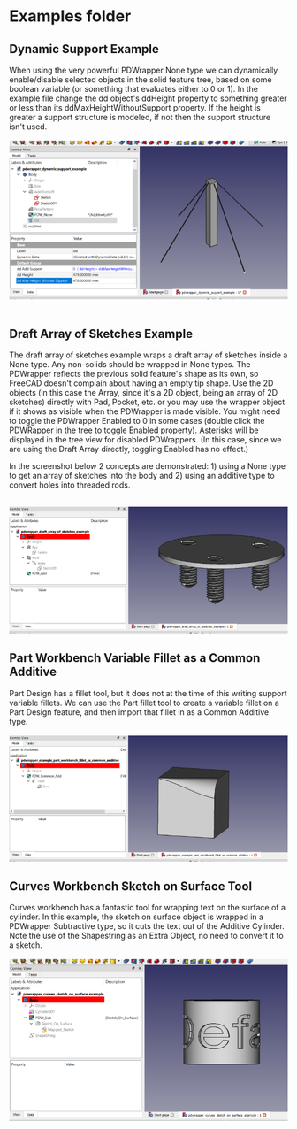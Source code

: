 # Examples folder

## Dynamic Support Example

When using the very powerful PDWrapper None type we can dynamically enable/disable selected objects in the solid feature tree, based on some boolean variable (or something that evaluates either to 0 or 1).  In the example file change the dd object's ddHeight property to something greater or less than its ddMaxHeightWithoutSupport property.  If the height is greater a support structure is modeled, if not then the support structure isn't used.<br/>
<br/>
<img src="pdwrapper_scr10.png" alt="screenshot"><br/>
<br/>

## Draft Array of Sketches Example

The draft array of sketches example wraps a draft array of sketches inside a None type.  Any non-solids should be wrapped in None types.  The PDWrapper reflects the previous solid feature's shape as its own, so FreeCAD doesn't complain about having an empty tip shape.  Use the 2D objects (in this case the Array, since it's a 2D object, being an array of 2D sketches) directly with Pad, Pocket, etc. or you may use the wrapper object if it shows as visible when the PDWrapper is made visible.  You might need to toggle the PDWrapper Enabled to 0 in some cases (double click the PDWRapper in the tree to toggle Enabled property).  Asterisks will be displayed in the tree view for disabled PDWrappers.  (In this case, since we are using the Draft Array directly, toggling Enabled has no effect.)

In the screenshot below 2 concepts are demonstrated: 1) using a None type to get an array of sketches into the body and 2) using an additive type to convert holes into threaded rods.<br/>
<br/>

<img src="pdwrapper_scr7.png" alt="screenshot showing draft array of sketches and additive holes">

## Part Workbench Variable Fillet as a Common Additive

Part Design has a fillet tool, but it does not at the time of this writing support variable fillets.  We can use the Part fillet tool to create a variable fillet on a Part Design feature, and then import that fillet in as a Common Additive type.<br/>
<br/>
<img src="pdwrapper_scr8.png" alt="screenshot showing using Part workbench variable fillet in PD">

## Curves Workbench Sketch on Surface Tool

Curves workbench has a fantastic tool for wrapping text on the surface of a cylinder.  In this example, the sketch on surface object is wrapped in a PDWrapper Subtractive type, so it cuts the text out of the Additive Cylinder.  Note the use of the Shapestring as an Extra Object, no need to convert it to a sketch.<br/>
<br/>
<img src="pdwrapper_scr12.png" alt="curves sketch on surface screenshot"><br/>
<br/>
